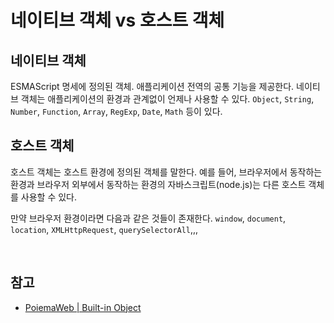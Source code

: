 # 네이티브 객체 vs 호스트 객체
## 네이티브 객체
ESMAScript 명세에 정의된 객체. 애플리케이션 전역의 공통 기능을 제공한다. 네이티브 객체는 애플리케이션의 환경과 관계없이 언제나 사용할 수 있다. `Object`, `String`, `Number`, `Function`, `Array`, `RegExp`, `Date`, `Math` 등이 있다.

## 호스트 객체
호스트 객체는 호스트 환경에 정의된 객체를 말한다. 예를 들어, 브라우저에서 동작하는 환경과 브라우저 외부에서 동작하는 환경의 자바스크립트(node.js)는 다른 호스트 객체를 사용할 수 있다.

만약 브라우저 환경이라면 다음과 같은 것들이 존재한다. `window`, `document`, `location`, `XMLHttpRequest`, `querySelectorAll`,,,

<br>

## 참고
- [PoiemaWeb | Built-in Object](https://poiemaweb.com/js-built-in-object)
